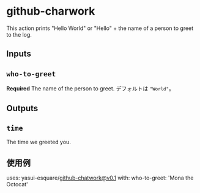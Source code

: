 # github-charwork

This action prints "Hello World" or "Hello" + the name of a person to greet to the log.

## Inputs

## `who-to-greet`

**Required** The name of the person to greet. デフォルトは `"World"`。

## Outputs

## `time`

The time we greeted you.

## 使用例

uses: yasui-esquare/github-chatwork@v0.1
with:
  who-to-greet: 'Mona the Octocat'
